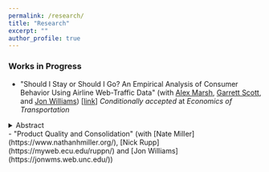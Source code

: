 ```yaml
---
permalink: /research/
title: "Research"
excerpt: ""
author_profile: true
---
```

### Works in Progress
- "Should I Stay or Should I Go? An Empirical Analysis of Consumer Behavior Using Airline Web-Traffic Data" (with [Alex Marsh](https://alexmarsh.io/), [Garrett Scott](https://sites.google.com/view/garrettscott/home), and [Jon Williams](https://jonwms.web.unc.edu/)) \[[link](/files/ShouldIStayOrGo.pdf)\] *Conditionally accepted* at *Economics of Transportation*
<details>
  <summary>Abstract</summary>
    - We analyze consumer search and purchase behavior in response to airline revenue-management practices using data from a major carrier’s website and Google Flights. We first describe patterns in search timing, purchase decisions, and paid fares. Then we estimate a multinomial logistic regression to identify factors driving search timing, finding that single adults with loyalty status, especially booking one-way nonstop itineraries, tend to search closer to departure. Next, we use a binary logistic model of conversions of searches to sales, showing that competitors' prices and changing customer composition explain rising conversion probabilities as departure nears. Finally, using a fixed-effects regression, we reveal how search and booking patterns affect prices paid. Late-arriving travelers, particularly single adults with loyalty status, pay substantially more, consistent with the airline’s pricing strategies that segment more inelastic customers. Overall, our findings underscore how revenue-management, competitor fares, and consumer characteristics jointly shape online search and purchase behavior. 
</details>
- "Product Quality and Consolidation" (with [Nate Miller](https://www.nathanhmiller.org/), [Nick Rupp](https://myweb.ecu.edu/ruppn/) and [Jon Williams](https://jonwms.web.unc.edu/))